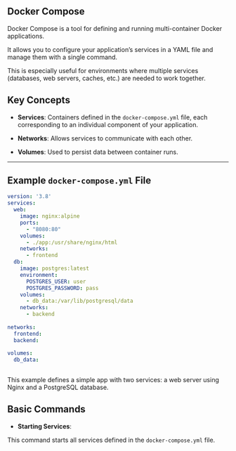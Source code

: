 ## Docker Compose

Docker Compose is a tool for defining and running multi-container Docker applications. 

It allows you to configure your application’s services in a YAML file and manage them with a single command. 

This is especially useful for environments where multiple services (databases, web servers, caches, etc.) are needed to work together.


## Key Concepts

- **Services**: Containers defined in the `docker-compose.yml` file, each corresponding to an individual component of your application.

- **Networks**: Allows services to communicate with each other.

- **Volumes**: Used to persist data between container runs.

---

## Example `docker-compose.yml` File


```yaml
version: '3.8'
services:
  web:
    image: nginx:alpine
    ports:
      - "8080:80"
    volumes:
      - ./app:/usr/share/nginx/html
    networks:
      - frontend
  db:
    image: postgres:latest
    environment:
      POSTGRES_USER: user
      POSTGRES_PASSWORD: pass
    volumes:
      - db_data:/var/lib/postgresql/data
    networks:
      - backend
      
networks:
  frontend:
  backend:
  
volumes:
  db_data:
  
```  

This example defines a simple app with two services: a web server using Nginx and a PostgreSQL database.

## Basic Commands

- **Starting Services**: 

This command starts all services defined in the `docker-compose.yml` file.